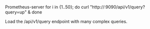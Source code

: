 Prometheus-server
for i in {1..50}; do
  curl "http://<prometheus-server>:9090/api/v1/query?query=up" &
done

Load the /api/v1/query endpoint with many complex queries.
